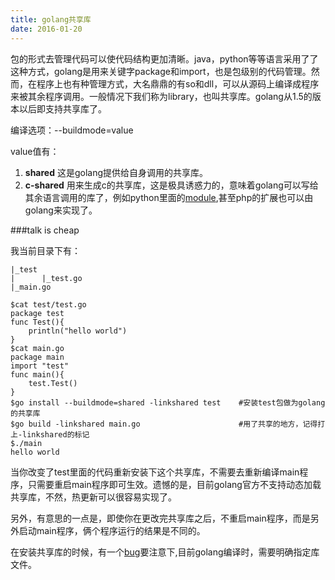 ```yaml
---
title: golang共享库
date: 2016-01-20
---
```

包的形式去管理代码可以使代码结构更加清晰。java，python等等语言采用了了这种方式，golang是用来关键字package和import，也是包级别的代码管理。然而，在程序上也有种管理方式，大名鼎鼎的有so和dll，可以从源码上编译成程序来被其余程序调用。一般情况下我们称为library，也叫共享库。golang从1.5的版本以后即支持共享库了。

编译选项：--buildmode=value

value值有：
1. **shared** 这是golang提供给自身调用的共享库。
2. **c-shared** 用来生成c的共享库，这是极具诱惑力的，意味着golang可以写给其余语言调用的库了，例如python里面的[module](https://blog.filippo.io/building-python-modules-with-go-1-5/),甚至php的扩展也可以由golang来实现了。

###talk is cheap

我当前目录下有：
```
|_test
|      |_test.go
|_main.go
```
``` 
$cat test/test.go
package test
func Test(){
    println("hello world")
}
$cat main.go
package main
import "test"
func main(){
    test.Test()
}
$go install --buildmode=shared -linkshared test    #安装test包做为golang的共享库
$go build -linkshared main.go                      #用了共享的地方，记得打上-linkshared的标记
$./main
hello world
```
当你改变了test里面的代码重新安装下这个共享库，不需要去重新编译main程序，只需要重启main程序即可生效。遗憾的是，目前golang官方不支持动态加载共享库，不然，热更新可以很容易实现了。

另外，有意思的一点是，即使你在更改完共享库之后，不重启main程序，而是另外启动main程序，俩个程序运行的结果是不同的。

在安装共享库的时候，有一个[bug](https://github.com/golang/go/issues/12236)要注意下,目前golang编译时，需要明确指定库文件。

